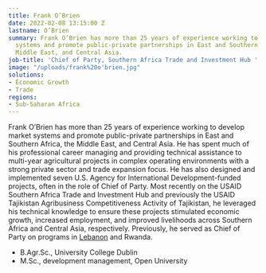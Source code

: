 ```yaml
---
title: Frank O’Brien
date: 2022-02-08 13:15:00 Z
lastname: O’Brien
summary: Frank O’Brien has more than 25 years of experience working to develop market
  systems and promote public-private partnerships in East and Southern Africa, the
  Middle East, and Central Asia.
job-title: 'Chief of Party, Southern Africa Trade and Investment Hub '
image: "/uploads/frank%20o'brien.jpg"
solutions:
- Economic Growth
- Trade
regions:
- Sub-Saharan Africa
---
```


Frank O’Brien has more than 25 years of experience working to develop market systems and promote public-private partnerships in East and Southern Africa, the Middle East, and Central Asia. He has spent much of his professional career managing and providing technical assistance to multi-year agricultural projects in complex operating environments with a strong private sector and trade expansion focus. He has also designed and implemented seven U.S. Agency for International Development-funded projects, often in the role of Chief of Party. Most recently on the USAID Southern Africa Trade and Investment Hub and previously the USAID Tajikistan Agribusiness Competitiveness Activity of Tajikistan, he leveraged his technical knowledge to ensure these projects stimulated economic growth, increased employment, and improved livelihoods across Southern Africa and Central Asia, respectively. Previously, he served as Chief of Party on programs in [Lebanon](https://www.dai.com/our-work/projects/lebanon-industry-value-chain-development-livcd) and Rwanda.
 
* B.Agr.Sc., University College Dublin
* M.Sc., development management, Open University
